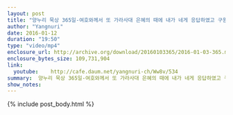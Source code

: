 ```yaml
---
layout: post
title: "양누리 묵상 365일-여호와께서 또 가라사대 은혜의 때에 내가 네게 응답하였고 구원의 날에 내가 너를 도왔도다 [이사야 49;8]"
author: "Yangnuri"
date: 2016-01-12
duration: "19:50"
type: "video/mp4"
enclosure_url: http://archive.org/download/20160103365/2016-01-03-365.mp4
enclosure_bytes_size: 109,731,904       
link:
  youtube:    http://cafe.daum.net/yangnuri-ch/Ww8v/534
summary:  양누리 묵상 365일-여호와께서 또 가라사대 은혜의 때에 내가 네게 응답하였고 구원의 날에 내가 너를 도왔도다 [이사야 49;8]
show_notes:
---
```

{% include post_body.html %}
